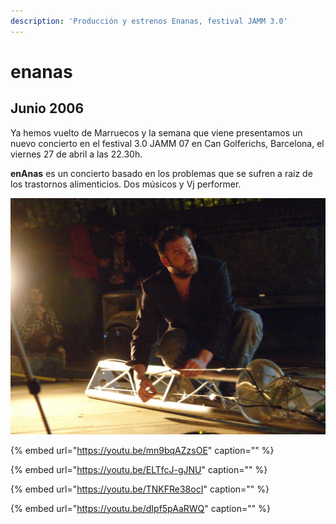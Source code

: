 ```yaml
---
description: 'Producción y estrenos Enanas, festival JAMM 3.0'
---
```


# enanas

## Junio 2006

Ya hemos vuelto de Marruecos y la semana que viene presentamos un nuevo concierto en el festival 3.0 JAMM 07 en Can Golferichs, Barcelona, el viernes 27 de abril a las 22.30h.

**enAnas** es un concierto basado en los problemas que se sufren a raíz de los trastornos alimenticios. Dos músicos y Vj performer.

![](../../../.gitbook/assets/ca-enanas-photos-5-.jpg)

{% embed url="https://youtu.be/mn9bqAZzsOE" caption="" %}

{% embed url="https://youtu.be/ELTfcJ-gJNU" caption="" %}

{% embed url="https://youtu.be/TNKFRe38ocI" caption="" %}

{% embed url="https://youtu.be/dIpf5pAaRWQ" caption="" %}

